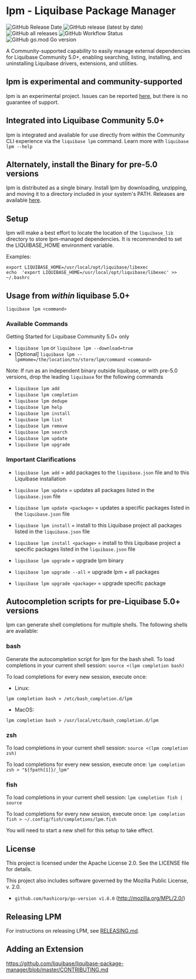 # lpm - Liquibase Package Manager

![GitHub Release Date](https://img.shields.io/github/release-date/liquibase/liquibase-package-manager?style=flat-square)
![GitHub release (latest by date)](https://img.shields.io/github/v/release/liquibase/liquibase-package-manager?style=flat-square)
![GitHub all releases](https://img.shields.io/github/downloads/liquibase/liquibase-package-manager/total?style=flat-square)
![GitHub Workflow Status](https://img.shields.io/github/actions/workflow/status/liquibase/liquibase-package-manager/nightly-e2e-tests.yml?label=E2E%20Tests&style=flat-square)
![GitHub go.mod Go version](https://img.shields.io/github/go-mod/go-version/liquibase/liquibase-package-manager?style=flat-square)

A Community-supported capability to easily manage external dependencies for Liquibase Community 5.0+, enabling searching, listing, installing, and uninstalling Liquibase drivers, extensions, and utilities.

## lpm is experimental and community-supported

lpm is an experimental project. Issues can be reported [here](https://github.com/liquibase/liquibase-package-manager/issues), but there is no guarantee of support.

## Integrated into Liquibase Community 5.0+

lpm is integrated and available for use directly from within the Community CLI experience via the `liquibase lpm` command. Learn more with `liquibase lpm --help`


## Alternately, install the Binary for pre-5.0 versions

lpm is distributed as a single binary. Install lpm by downloading, unzipping, and moving it to a directory included in your system's PATH. Releases are available [here](https://github.com/liquibase/liquibase-package-manager/releases).

## Setup

lpm will make a best effort to locate the location of the `liquibase_lib` directory to store lpm-managed dependencies. It is recommended to set the LIQUIBASE_HOME environment variable.

Examples:

```shell
export LIQUIBASE_HOME=/usr/local/opt/liquibase/libexec
echo  'export LIQUIBASE_HOME=/usr/local/opt/liquibase/libexec' >> ~/.bashrc 
```

## Usage from *within* liquibase 5.0+

```shell
liquibase lpm <command>
```

### Available Commands

Getting Started for Liquibase Community 5.0+ only
* `liquibase lpm` or `liquibase lpm --download=true`
* [Optional] `liquibase lpm --lpmHome=/the/location/to/store/lpm/command <command>`

Note: If run as an independent binary outside liquibase, or with pre-5.0 versions, drop the leading `liquibase` for the following commands
* `liquibase lpm add`
* `liquibase lpm completion`
* `liquibase lpm dedupe`
* `liquibase lpm help`
* `liquibase lpm install`
* `liquibase lpm list`
* `liquibase lpm remove`
* `liquibase lpm search`
* `liquibase lpm update`
* `liquibase lpm upgrade`

### Important Clarifications
- `liquibase lpm add` = add packages to the `liquibase.json` file and to this Liquibase installation

- `liquibase lpm update` = updates all packages listed in the `liquibase.json` file
- `liquibase lpm update <package>` = updates a specific packages listed in the `liquibase.json` file

- `liquibase lpm install` = install to this Liquibase project all packages listed in the `liquibase.json` file
- `liquibase lpm install <package>` = install to this Liquibase project a specific packages listed in the `liquibase.json` file

- `liquibase lpm upgrade` = upgrade lpm binary
- `liquibase lpm upgrade --all` = upgrade lpm + all packages
- `liquibase lpm upgrade <package>` = upgrade specific package


## Autocompletion scripts for pre-Liquibase 5.0+ versions

lpm can generate shell completions for multiple shells. The following shells are available:

### bash

Generate the autocompletion script for lpm for the bash shell.
To load completions in your current shell session:
`source <(lpm completion bash)`

To load completions for every new session, execute once:

* Linux:

```shell
lpm completion bash > /etc/bash_completion.d/lpm
```

* MacOS:

```shell
lpm completion bash > /usr/local/etc/bash_completion.d/lpm
```

### zsh

To load completions in your current shell session:
`source <(lpm completion zsh)`

To load completions for every new session, execute once:
`lpm completion zsh > "${fpath[1]}/_lpm"`

### fish

To load completions in your current shell session:
`lpm completion fish | source`

To load completions for every new session, execute once:
`lpm completion fish > ~/.config/fish/completions/lpm.fish`

You will need to start a new shell for this setup to take effect.

## License

This project is licensed under the Apache License 2.0. See the LICENSE file for details.

This project also includes software governed by the Mozilla Public License, v. 2.0.

* `github.com/hashicorp/go-version v1.6.0` (<http://mozilla.org/MPL/2.0/>)

## Releasing LPM

For instructions on releasing LPM, see [RELEASING.md](RELEASING.md).

## Adding an Extension

https://github.com/liquibase/liquibase-package-manager/blob/master/CONTRIBUTING.md
